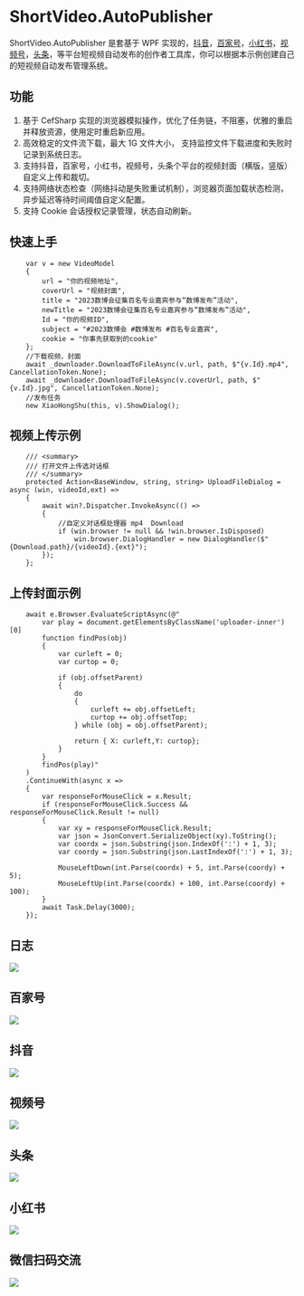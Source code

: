 # ShortVideo.AutoPublisher

ShortVideo.AutoPublisher 是套基于 WPF 实现的，[抖音](https://creator.douyin.com)，[百家号](https://baijiahao.baidu.com/builder/rc/edit?type=videoV2)，[小红书](https://creator.xiaohongshu.com)，[视频号](https://channels.weixin.qq.com)，[头条](https://mp.toutiao.com/profile_v4/xigua/upload-video)，等平台短视频自动发布的创作者工具库，你可以根据本示例创建自己的短视频自动发布管理系统。

## 功能

1. 基于 CefSharp 实现的浏览器模拟操作，优化了任务链，不阻塞，优雅的重启并释放资源，使用定时重启新应用。
2. 高效稳定的文件流下载，最大 1G 文件大小， 支持监控文件下载进度和失败时记录到系统日志。
3. 支持抖音，百家号，小红书，视频号，头条个平台的视频封面（横版，竖版）自定义上传和裁切。
4. 支持网络状态检查（网络抖动是失败重试机制），浏览器页面加载状态检测，异步延迟等待时间阈值自定义配置。
5. 支持 Cookie 会话授权记录管理，状态自动刷新。

## 快速上手

```
    var v = new VideoModel
    {
        url = "你的视频地址",
        coverUrl = "视频封面",
        title = "2023数博会征集百名专业嘉宾参与“数博发布”活动",
        newTitle = "2023数博会征集百名专业嘉宾参与“数博发布”活动",
        Id = "你的视频ID",
        subject = "#2023数博会 #数博发布 #百名专业嘉宾",
        cookie = "你事先获取到的cookie"
    };
    //下载视频，封面
    await _downloader.DownloadToFileAsync(v.url, path, $"{v.Id}.mp4", CancellationToken.None);
    await _downloader.DownloadToFileAsync(v.coverUrl, path, $"{v.Id}.jpg", CancellationToken.None);
    //发布任务
    new XiaoHongShu(this, v).ShowDialog();
```

## 视频上传示例

```
    /// <summary>
    /// 打开文件上传选对话框
    /// </summary>
    protected Action<BaseWindow, string, string> UploadFileDialog = async (win, videoId,ext) =>
    {
        await win?.Dispatcher.InvokeAsync(() =>
        {
            //自定义对话框处理器 mp4  Download
            if (win.browser != null && !win.browser.IsDisposed)
                win.browser.DialogHandler = new DialogHandler($"{Download.path}/{videoId}.{ext}");
        });
    };
```

## 上传封面示例

```
    await e.Browser.EvaluateScriptAsync(@"
        var play = document.getElementsByClassName('uploader-inner')[0]
        function findPos(obj)
        {
            var curleft = 0;
            var curtop = 0;

            if (obj.offsetParent)
            {
                do
                {
                    curleft += obj.offsetLeft;
                    curtop += obj.offsetTop;
                } while (obj = obj.offsetParent);

                return { X: curleft,Y: curtop};
            }
        }
        findPos(play)"
    )
    .ContinueWith(async x =>
    {
        var responseForMouseClick = x.Result;
        if (responseForMouseClick.Success && responseForMouseClick.Result != null)
        {
            var xy = responseForMouseClick.Result;
            var json = JsonConvert.SerializeObject(xy).ToString();
            var coordx = json.Substring(json.IndexOf(':') + 1, 3);
            var coordy = json.Substring(json.LastIndexOf(':') + 1, 3);

            MouseLeftDown(int.Parse(coordx) + 5, int.Parse(coordy) + 5);
            MouseLeftUp(int.Parse(coordx) + 100, int.Parse(coordy) + 100);
        }
        await Task.Delay(3000);
    });
```

## 日志

<img src="https://github.com/dorisoy/ShortVideo.AutoPublisher/blob/main/Screen/Console.png" />

## 百家号

<img src="https://github.com/dorisoy/ShortVideo.AutoPublisher/blob/main/Screen/Baijiahao.png" />

## 抖音

<img src="https://github.com/dorisoy/ShortVideo.AutoPublisher/blob/main/Screen/Douyin.png" />

## 视频号

<img src="https://github.com/dorisoy/ShortVideo.AutoPublisher/blob/main/Screen/Shipinhao.png" />

## 头条

<img src="https://github.com/dorisoy/ShortVideo.AutoPublisher/blob/main/Screen/Toutiao.png" />

## 小红书

<img src="https://github.com/dorisoy/ShortVideo.AutoPublisher/blob/main/Screen/XiaoHongShu.png" />


## 微信扫码交流

![](https://github.com/dorisoy/Wesley/blob/main/weixing.png?raw=true)
